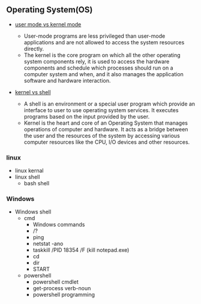 ## Operating System(OS)
- [user mode vs kernel mode](https://www.geeksforgeeks.org/difference-between-user-mode-and-kernel-mode/)
  -   User-mode programs are less privileged than user-mode applications and are not allowed to access the system resources directly. 
  -   The kernel is the core program on which all the other operating system components rely, it is used to access the hardware components and schedule which processes should run on a computer system and when, and it also manages the application software and hardware interaction.

- [kernel vs shell](https://www.geeksforgeeks.org/difference-between-shell-and-kernel/)
  - A shell is an environment or a special user program which provide an interface to user to use operating system services. It executes programs based on the input provided by the user.
  - Kernel is the heart and core of an Operating System that manages operations of computer and hardware. It acts as a bridge between the user and the resources of the system by accessing various computer resources like the CPU, I/O devices and other resources.
 
### linux
- linux kernal
- linux shell
  - bash shell 

### Windows
- Windows shell
  - cmd
    - Windows commands
    - /?
    - ping
    - netstat -ano
    - taskkill /PID 18354 /F (kill notepad.exe)
    - cd
    - dir
    - START
  - powershell
    - powershell cmdlet
    - get-process verb-noun
    - powershell programming
